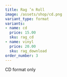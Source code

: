 ```yaml
---
title: Rag ’n Roll
image: /assets/shop/cd.png
variant_type: format
variants:
- name: cd
  price: 15.00
  sku: rag_cd
- name: vinyl
  price: 20.00
  sku: rag_download
order_number: 3
---
```


CD format only
